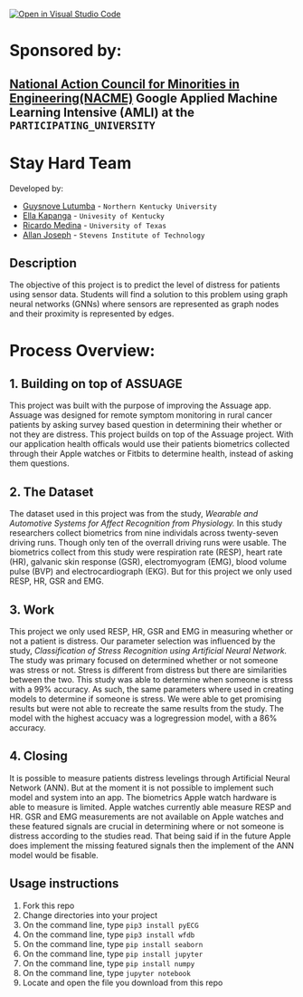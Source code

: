 [![Open in Visual Studio Code](https://classroom.github.com/assets/open-in-vscode-c66648af7eb3fe8bc4f294546bfd86ef473780cde1dea487d3c4ff354943c9ae.svg)](https://classroom.github.com/online_ide?assignment_repo_id=8127862&assignment_repo_type=AssignmentRepo)

# Sponsored by:
## [National Action Council for Minorities in Engineering(NACME)](https://www.nacme.org) Google Applied Machine Learning Intensive (AMLI) at the `PARTICIPATING_UNIVERSITY`

# Stay Hard Team

Developed by: 
- [Guysnove Lutumba](https://github.com/guysnove) - `Northern Kentucky University`
- [Ella Kapanga](https://github.com/Elle-Her) - `Univesity of Kentucky` 
- [Ricardo Medina](https://github.com/ricardoenocmedina) - `University of Texas` 
- [Allan Joseph](https://github.com/authenticArchitect) - `Stevens Institute of Technology`


## Description
 The objective of this project is to predict the level of distress for patients using sensor data. Students will find a solution to this problem using graph neural networks (GNNs) where sensors are represented as graph nodes and their proximity is represented by edges.
 
# Process Overview:
## 1. Building on top of ASSUAGE
 This project was built with the purpose of improving the Assuage app. Assuage was designed for remote symptom monitoring in rural cancer patients by asking survey based question in determining their whether or not they are distress. This project builds on top of the Assuage project. With our application health officals would use their patients biometrics collected through their Apple watches or Fitbits to determine health, instead of asking them questions.

## 2. The Dataset
 The dataset used in this project was from the study, *Wearable and Automotive Systems for Affect Recognition from Physiology.* In this study researchers collect biometrics from nine individals across twenty-seven driving runs. Though only ten of the overrall driving runs were usable. The biometrics collect from this study were respiration rate (RESP), heart rate (HR), galvanic skin response (GSR),  electromyogram (EMG), blood volume pulse (BVP) and electrocardiograph (EKG). But for this project we only used RESP, HR, GSR and EMG.

## 3. Work
  This project we only used RESP, HR, GSR and EMG in measuring whether or not a patient is distress. Our parameter selection was influenced by the study, *Classification of Stress Recognition using Artificial Neural Network.* The study was primary focused on determined whether or not someone was stress or not. Stress is different from distress but there are similarities between the two. This study was able to determine when someone is stress with a 99% accuracy. As such, the same parameters where used in creating models to determine if someone is stress. We were able to get promising results but were not able to recreate the same results from the study. The model with the highest accuacy was a logregression model, with a 86% accuracy. 

## 4. Closing
 It is possible to measure patients distress levelings through Artificial Neural Network (ANN). But at the moment it is not possible to implement such model and system into an app. The biometrics Apple watch hardware is able to measure is limited. Apple watches currently able measure RESP and HR. GSR and EMG measurements are not available on Apple watches and these featured signals are crucial in determining where or not someone is distress according to the studies read. That being said if in the future Apple does implement the missing featured signals then the implement of the ANN model would be fisable.
  
  
## Usage instructions

1. Fork this repo
2. Change directories into your project
3. On the command line, type `pip3 install pyECG`
4. On the command line, type `pip3 install wfdb`
5. On the command line, type `pip install seaborn`
6. On the command line, type `pip install jupyter`
7. On the command line, type `pip install numpy`
8. On the command line, type `jupyter notebook`
9. Locate and open the file you download from this repo
